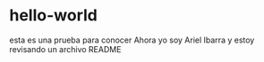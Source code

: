 # hello-world
esta es una prueba para conocer
Ahora yo soy Ariel Ibarra y estoy revisando un archivo README
